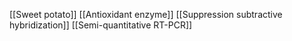 [[Sweet potato]]
[[Antioxidant enzyme]]
[[Suppression subtractive hybridization]]
[[Semi-quantitative RT-PCR]]
